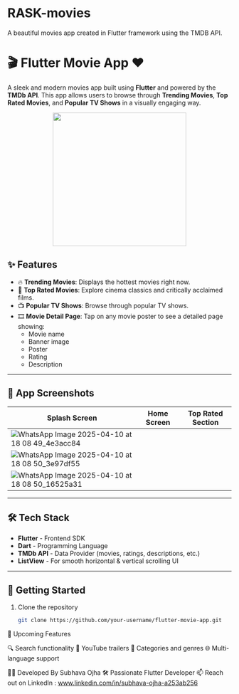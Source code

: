 # RASK-movies
A beautiful movies app created in Flutter framework using the TMDB API.
# 🎬 Flutter Movie App ❤️

A sleek and modern movies app built using **Flutter** and powered by the **TMDb API**. This app allows users to browse through **Trending Movies**, **Top Rated Movies**, and **Popular TV Shows** in a visually engaging way.

<p align="center">
  <img src="![WhatsApp Image 2025-04-10 at 18 08 50_16525a31](https://github.com/user-attachments/assets/6d1db428-44da-4e08-97ec-6faf2bc34225)
" width="300"/>
</p>

## ✨ Features

- 🔥 **Trending Movies**: Displays the hottest movies right now.
- 🌟 **Top Rated Movies**: Explore cinema classics and critically acclaimed films.
- 📺 **Popular TV Shows**: Browse through popular TV shows.
- 🎞️ **Movie Detail Page**: Tap on any movie poster to see a detailed page showing:
  - Movie name
  - Banner image
  - Poster
  - Rating
  - Description

---

## 📸 App Screenshots

| Splash Screen | Home Screen | Top Rated Section |
|---------------|-------------|-------------------|
| ![WhatsApp Image 2025-04-10 at 18 08 49_4e3acc84](https://github.com/user-attachments/assets/dcd7e628-fe3f-4fd7-a875-9fc46b31477b)
 | ![WhatsApp Image 2025-04-10 at 18 08 50_3e97df55](https://github.com/user-attachments/assets/7df6639d-1713-4b5c-852b-22c3f202c1e2)
| ![WhatsApp Image 2025-04-10 at 18 08 50_16525a31](https://github.com/user-attachments/assets/47b99080-77e1-4b80-81ce-9f1ed80c6cdc)
 



---

## 🛠️ Tech Stack

- **Flutter** - Frontend SDK
- **Dart** - Programming Language
- **TMDb API** - Data Provider (movies, ratings, descriptions, etc.)
- **ListView** - For smooth horizontal & vertical scrolling UI

---

## 🚀 Getting Started

1. Clone the repository
   ```bash
   git clone https://github.com/your-username/flutter-movie-app.git

 📌 Upcoming Features
 
🔍 Search functionality
🎥 YouTube trailers
📂 Categories and genres
🌐 Multi-language support

🧑‍💻 Developed By
Subhava Ojha
🛠 Passionate Flutter Developer
📫 Reach out on LinkedIn : www.linkedin.com/in/subhava-ojha-a253ab256

